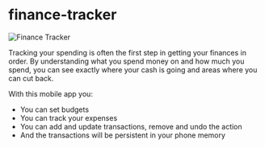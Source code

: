 # finance-tracker

![Finance Tracker](https://i.ibb.co/Qc6h6fP/smartmockups-l9og6ns1.jpg)

Tracking your spending is often the first step in getting your finances in order. By understanding what you spend money on and how much you spend, you can see exactly where your cash is going and areas where you can cut back.

With this mobile app you:

- You can set budgets
- You can track your expenses
- You can add and update transactions, remove and undo the action
- And the transactions will be persistent in your phone memory
